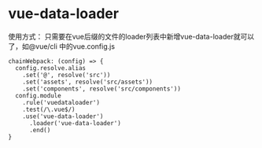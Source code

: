 # vue-data-loader
使用方式：
只需要在vue后缀的文件的loader列表中新增vue-data-loader就可以了，如@vue/cli 中的vue.config.js
```
chainWebpack: (config) => {
  config.resolve.alias
    .set('@', resolve('src'))
    .set('assets', resolve('src/assets'))
    .set('components', resolve('src/components'))
  config.module
    .rule('vuedataloader')
    .test(/\.vue$/)
    .use('vue-data-loader')
      .loader('vue-data-loader')
      .end()
}
```
